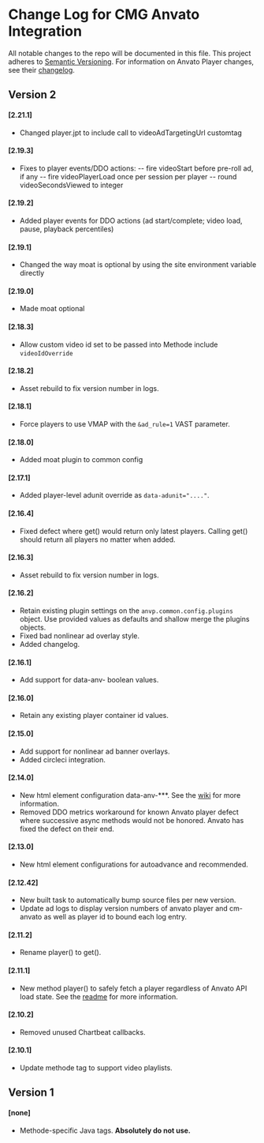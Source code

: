 # Change Log for CMG Anvato Integration
All notable changes to the repo will be documented in this file.
This project adheres to [Semantic Versioning](http://semver.org/).
For information on Anvato Player changes, see their [changelog](https://dev.anvato.net/api/player#release-notes).

## Version 2

#### [2.21.1]
- Changed player.jpt to include call to videoAdTargetingUrl customtag

#### [2.19.3]
- Fixes to player events/DDO actions:
  -- fire videoStart before pre-roll ad, if any
  -- fire videoPlayerLoad once per session per player
  -- round videoSecondsViewed to integer

#### [2.19.2]
- Added player events for DDO actions (ad start/complete; video load, pause, playback percentiles)

#### [2.19.1]
- Changed the way moat is optional by using the site environment variable directly

#### [2.19.0]
- Made moat optional

#### [2.18.3]
- Allow custom video id set to be passed into Methode include `videoIdOverride`

#### [2.18.2]
- Asset rebuild to fix version number in logs.

#### [2.18.1]
- Force players to use VMAP with the `&ad_rule=1` VAST parameter.

#### [2.18.0]
- Added moat plugin to common config

#### [2.17.1]
- Added player-level adunit override as `data-adunit="...."`.

#### [2.16.4]
- Fixed defect where get() would return only latest players. Calling get() should return all players no matter when added.

#### [2.16.3]
- Asset rebuild to fix version number in logs.

#### [2.16.2]
- Retain existing plugin settings on the `anvp.common.config.plugins` object. Use provided values as defaults and shallow merge the plugins objects.
- Fixed bad nonlinear ad overlay style.
- Added changelog.

#### [2.16.1]
- Add support for data-anv- boolean values.

#### [2.16.0]
- Retain any existing player container id values.

#### [2.15.0]
- Add support for nonlinear ad banner overlays.
- Added circleci integration.

#### [2.14.0]
- New html element configuration data-anv-***. See the [wiki](https://github.com/coxmediagroup/cm-anvato/wiki/Non-Shared-Player-Configurations) for more information.
- Removed DDO metrics workaround for known Anvato player defect where successive async methods would not be honored. Anvato has fixed the defect on their end.

#### [2.13.0]
- New html element configurations for autoadvance and recommended.

#### [2.12.42]
- New built task to automatically bump source files per new version.
- Update ad logs to display version numbers of anvato player and cm-anvato as well as player id to bound each log entry.

#### [2.11.2]
- Rename player() to get().

#### [2.11.1]
- New method player() to safely fetch a player regardless of Anvato API load state. See the [readme](https://github.com/coxmediagroup/cm-anvato#anvatogetid) for more information.

#### [2.10.2]
- Removed unused Chartbeat callbacks.

#### [2.10.1]
- Update methode tag to support video playlists.

## Version 1

#### [none]
- Methode-specific Java tags. **Absolutely do not use.**
